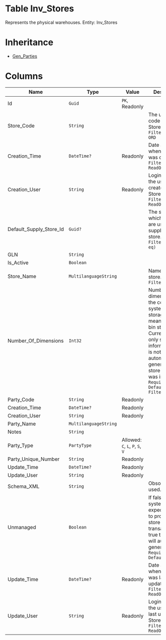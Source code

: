 # Table Inv_Stores

Represents the physical warehouses. Entity: Inv_Stores

# Inheritance

* [Gen_Parties](Gen_Parties.md)

# Columns

| Name | Type | Value | Description |
| - | - | - | --- |
|Id|`Guid`|`PK`, Readonly||
|Store_Code|`String`||The unique code of the Store. `Required` `Filter(eq;like)` `ORD` |
|Creation_Time|`DateTime?`|Readonly|Date and time when the Store was created. `Filter(ge;le)` `ReadOnly` |
|Creation_User|`String`|Readonly|Login name of the user, who created the Store. `Filter(like)` `ReadOnly` |
|Default_Supply_Store_Id|`Guid?`||The store from which goods are usually supplied to this store. `Filter(multi eq)` |
|GLN|`String`|||
|Is_Active|`Boolean`|||
|Store_Name|`MultilanguageString`||Name of the store. `Required` `Filter(like)` |
|Number_Of_Dimensions|`Int32`||Number of dimensions in the coordinate system of the storage bins. 0 means single-bin store. Currently, this is only stored for information and is not used for automatical generation of store bins, as it was intended. `Required` `Default(0)` `Filter(eq)` |
|Party_Code|`String`|Readonly||
|Creation_Time|`DateTime?`|Readonly||
|Creation_User|`String`|Readonly||
|Party_Name|`MultilanguageString`|||
|Notes|`String`|||
|Party_Type|`PartyType`|Allowed: `C`, `L`, `P`, `S`, `V`||
|Party_Unique_Number|`String`|Readonly||
|Update_Time|`DateTime?`|Readonly||
|Update_User|`String`|Readonly||
|Schema_XML|`String`||Obsolete. Not used. |
|Unmanaged|`Boolean`||If false the system will expect the user to process the store transactions. If true the system will auto-generate them. `Required` `Default(true)` |
|Update_Time|`DateTime?`|Readonly|Date and time when the Store was last updated. `Filter(ge;le)` `ReadOnly` |
|Update_User|`String`|Readonly|Login name of the user, who last updated the Store. `Filter(like)` `ReadOnly` |
